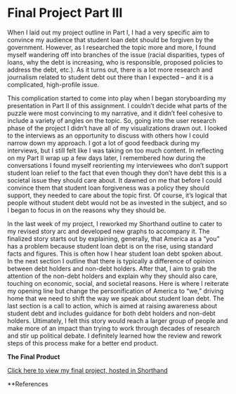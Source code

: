 # Final Project Part III

When I laid out my project outline in Part I, I had a very specific aim to convince my audience that student loan debt should be forgiven by the government. However, as I researched the topic more and more, I found myself wandering off into branches of the issue (racial disparities, types of loans, why the debt is increasing, who is responsible, proposed policies to address the debt, etc.). As it turns out, there is a lot more research and journalism related to student debt out there than I expected – and it is a complicated, high-profile issue.

This complication started to come into play when I began storyboarding my presentation in Part II of this assignment. I couldn’t decide what parts of the puzzle were most convincing to my narrative, and it didn’t feel cohesive to include a variety of angles on the topic. So, going into the user research phase of the project I didn’t have all of my visualizations drawn out. I looked to the interviews as an opportunity to discuss with others how I could narrow down my approach. I got a lot of good feedback during my interviews, but I still felt like I was taking on too much content. In reflecting on my Part II wrap up a few days later, I remembered how during the conversations I found myself reorienting my interviewees who don’t support student loan relief to the fact that even though they don’t have debt this is a societal issue they should care about. It dawned on me that before I could convince them that student loan forgiveness was a policy they should support, they needed to care about the topic first. Of course, it’s logical that people without student debt would not be as invested in the subject, and so I began to focus in on the reasons why they should be. 

In the last week of my project, I reworked my Shorthand outline to cater to my revised story arc and developed new graphs to accompany it. The finalized story starts out by explaining, generally, that America as a “you” has a problem because student loan debt is on the rise, using standard facts and figures. This is often how I hear student loan debt spoken about. In the next section I outline that there is typically a difference of opinion between debt holders and non-debt holders. After that, I aim to grab the attention of the non-debt holders and explain why they should also care, touching on economic, social, and societal reasons. Here is where I reiterate my opening line but change the personification of America to “we,” driving home that we need to shift the way we speak about student loan debt. The last section is a call to action, which is aimed at raising awareness about student debt and includes guidance for both debt holders and non-debt holders. Ultimately, I felt this story would reach a larger group of people and make more of an impact than trying to work through decades of research and stir up political debate. I definitely learned how the review and rework steps of this process make for a better end product.


**The Final Product**

[Click here to view my final project, hosted in Shorthand](https://preview.shorthand.com/DWTE3UDFnPrlG0mM)


**References

